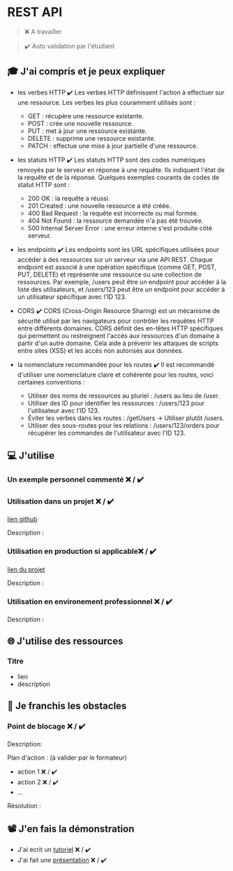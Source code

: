 # REST API

> ❌ A travailler

> ✔️ Auto validation par l'étudiant

## 🎓 J'ai compris et je peux expliquer

- les verbes HTTP ✔️
Les verbes HTTP définissent l'action à effectuer sur une ressource. Les verbes les plus couramment utilisés sont :
    * GET : récupère une ressource existante.
    * POST : crée une nouvelle ressource.
    * PUT : met à jour une ressource existante.
    * DELETE : supprime une ressource existante.
    * PATCH : effectue une mise à jour partielle d'une ressource.

- les statuts HTTP ✔️
Les statuts HTTP sont des codes numériques renvoyés par le serveur en réponse à une requête. Ils indiquent l'état de la requête et de la réponse. Quelques exemples courants de codes de statut HTTP sont :
    * 200 OK : la requête a réussi.
    * 201 Created : une nouvelle ressource a été créée.
    * 400 Bad Request : la requête est incorrecte ou mal formée.
    * 404 Not Found : la ressource demandée n'a pas été trouvée.
    * 500 Internal Server Error : une erreur interne s'est produite côté serveur.

- les endpoints ✔️
Les endpoints sont les URL spécifiques utilisées pour accéder à des ressources sur un serveur via une API REST. Chaque endpoint est associé à une opération spécifique (comme GET, POST, PUT, DELETE) et représente une ressource ou une collection de ressources. Par exemple, /users peut être un endpoint pour accéder à la liste des utilisateurs, et /users/123 peut être un endpoint pour accéder à un utilisateur spécifique avec l'ID 123.

- CORS ✔️
CORS (Cross-Origin Resource Sharing) est un mécanisme de sécurité utilisé par les navigateurs pour contrôler les requêtes HTTP entre différents domaines. CORS définit des en-têtes HTTP spécifiques qui permettent ou restreignent l'accès aux ressources d'un domaine à partir d'un autre domaine. Cela aide à prévenir les attaques de scripts entre sites (XSS) et les accès non autorisés aux données.

- la nomenclature recommandée pour les routes ✔️
Il est recommandé d'utiliser une nomenclature claire et cohérente pour les routes, voici certaines conventions : 
    * Utiliser des noms de ressources au pluriel : /users au lieu de /user.
    * Utiliser des ID pour identifier les ressources : /users/123 pour l'utilisateur avec l'ID 123.
    * Éviter les verbes dans les routes : /getUsers -> Utiliser plutôt /users.
    * Utiliser des sous-routes pour les relations : /users/123/orders pour récupérer les commandes de l'utilisateur avec l'ID 123.

## 💻 J'utilise

### Un exemple personnel commenté ❌ / ✔️

### Utilisation dans un projet ❌ / ✔️

[lien github](...)

Description :

### Utilisation en production si applicable❌ / ✔️

[lien du projet](...)

Description :

### Utilisation en environement professionnel ❌ / ✔️

Description :

## 🌐 J'utilise des ressources

### Titre

- lien
- description

## 🚧 Je franchis les obstacles

### Point de blocage ❌ / ✔️

Description:

Plan d'action : (à valider par le formateur)

- action 1 ❌ / ✔️
- action 2 ❌ / ✔️
- ...

Résolution :

## 📽️ J'en fais la démonstration

- J'ai ecrit un [tutoriel](...) ❌ / ✔️
- J'ai fait une [présentation](...) ❌ / ✔️
